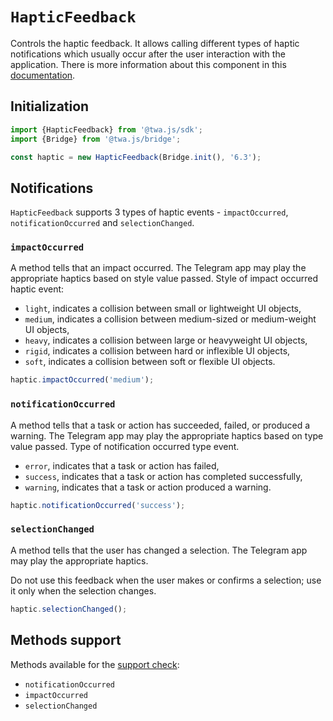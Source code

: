 # `HapticFeedback`

Controls the haptic feedback. It allows calling different types of
haptic notifications which usually occur after the user interaction with the
application. There is more information about this component in this 
[documentation](../../../features/haptic-feedback).

## Initialization

```typescript
import {HapticFeedback} from '@twa.js/sdk';
import {Bridge} from '@twa.js/bridge';

const haptic = new HapticFeedback(Bridge.init(), '6.3');
```

## Notifications

`HapticFeedback` supports 3 types of haptic events -
`impactOccurred`, `notificationOccurred` and `selectionChanged`.

### `impactOccurred`

A method tells that an impact occurred. The Telegram app may play the
appropriate haptics based on style value passed. Style of impact occurred haptic
event:

- `light`, indicates a collision between small or lightweight UI objects,
- `medium`, indicates a collision between medium-sized or medium-weight UI
  objects,
- `heavy`, indicates a collision between large or heavyweight UI objects,
- `rigid`, indicates a collision between hard or inflexible UI objects,
- `soft`, indicates a collision between soft or flexible UI objects.

```typescript
haptic.impactOccurred('medium');
```

### `notificationOccurred`

A method tells that a task or action has succeeded, failed, or produced
a warning. The Telegram app may play the appropriate haptics based on
type value passed. Type of notification occurred type event.

- `error`, indicates that a task or action has failed,
- `success`, indicates that a task or action has completed successfully,
- `warning`, indicates that a task or action produced a warning.

```typescript
haptic.notificationOccurred('success');
```

### `selectionChanged`

A method tells that the user has changed a selection. The Telegram app
may play the appropriate haptics.

Do not use this feedback when the user makes or confirms a selection;
use it only when the selection changes.

```typescript title="Example"
haptic.selectionChanged();
```

## Methods support

Methods available for the [support check](../about#methods-support):

- `notificationOccurred`
- `impactOccurred`
- `selectionChanged`